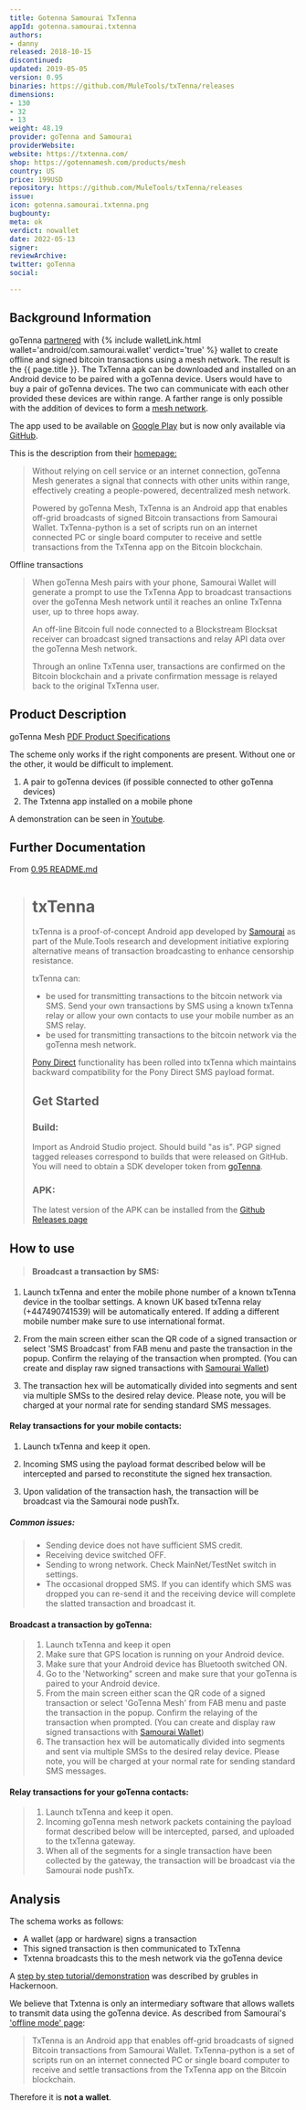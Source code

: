 ```yaml
---
title: Gotenna Samourai TxTenna
appId: gotenna.samourai.txtenna
authors:
- danny
released: 2018-10-15
discontinued: 
updated: 2019-05-05
version: 0.95
binaries: https://github.com/MuleTools/txTenna/releases
dimensions:
- 130
- 32
- 13
weight: 48.19
provider: goTenna and Samourai
providerWebsite: 
website: https://txtenna.com/
shop: https://gotennamesh.com/products/mesh
country: US
price: 199USD
repository: https://github.com/MuleTools/txTenna/releases
issue: 
icon: gotenna.samourai.txtenna.png
bugbounty: 
meta: ok
verdict: nowallet
date: 2022-05-13
signer: 
reviewArchive: 
twitter: goTenna
social: 

---
```


## Background Information

goTenna [partnered](https://bitcoinmagazine.com/technical/gotenna-and-samourai-wallets-new-mobile-app-works-without-internet-access) with {% include walletLink.html wallet='android/com.samourai.wallet' verdict='true' %} wallet to create offline and signed bitcoin transactions using a mesh network. The result is the {{ page.title }}. The TxTenna apk can be downloaded and installed on an Android device to be paired with a goTenna device. Users would have to buy a pair of goTenna devices. The two can communicate with each other provided these devices are within range. A farther range is only possible with the addition of devices to form a [mesh network](https://en.wikipedia.org/wiki/Mesh_networking).  

The app used to be available on [Google Play](https://play.google.com/store/apps/details?id=com.samourai.txtenna) but is now only available via [GitHub](https://github.com/MuleTools/txTenna/releases).

This is the description from their [homepage:](https://txtenna.com/)

> Without relying on cell service or an internet connection, goTenna Mesh generates a signal that connects with other units within range, effectively creating a people-powered, decentralized mesh network.
> 
> Powered by goTenna Mesh, TxTenna is an Android app that enables off-grid broadcasts of signed Bitcoin transactions from Samourai Wallet. TxTenna-python is a set of scripts run on an internet connected PC or single board computer to receive and settle transactions from the TxTenna app on the Bitcoin blockchain.

Offline transactions

> When goTenna Mesh pairs with your phone, Samourai Wallet will generate a prompt to use the TxTenna App to broadcast transactions over the goTenna Mesh network until it reaches an online TxTenna user, up to three hops away.
>
> An off-line Bitcoin full node connected to a Blockstream Blocksat receiver can broadcast signed transactions and relay API data over the goTenna Mesh network.
>
> Through an online TxTenna user, transactions are confirmed on the Bitcoin blockchain and a private confirmation message is relayed back to the original TxTenna user.

## Product Description 

goTenna Mesh [PDF Product Specifications](https://cdn.shopify.com/s/files/1/0445/5745/files/goTenna-Mesh_Specs_2019_04_15.pdf?2778)

The scheme only works if the right components are present. Without one or the other, it would be difficult to implement. 

1. A pair to goTenna devices (if possible connected to other goTenna devices)
2. The Txtenna app installed on a mobile phone 

A demonstration can be seen in [Youtube](https://www.youtube.com/watch?v=tjDLRWzYylY).

## Further Documentation

From [0.95 README.md](https://github.com/MuleTools/txTenna/archive/refs/tags/0.95.zip)

> # txTenna
>
> txTenna is a proof-of-concept Android app developed by [Samourai](https://samouraiwallet.com) as part of the Mule.Tools research and development initiative exploring alternative means of transaction broadcasting to enhance censorship resistance. 
>
> txTenna can:
>
> - be used for transmitting transactions to the bitcoin network via SMS. Send your own transactions by SMS using a known txTenna relay or allow your own contacts to use your mobile number as an SMS relay.
> - be used for transmitting transactions to the bitcoin network via the goTenna mesh network.
>
> [Pony Direct](https://github.com/MuleTools/PonyDirect) functionality has been rolled into txTenna which maintains backward compatibility for the Pony Direct SMS payload format.
>
> ## Get Started
> 
> ### Build:
>
> Import as Android Studio project. Should build "as is". PGP signed tagged releases correspond to builds that were released on GitHub. You will need to obtain a SDK developer token from [goTenna](https://www.gotenna.com/pages/sdk).
>
> ### APK:
>
> The latest version of the APK can be installed from the [Github Releases page](https://github.com/MuleTools/txTenna/releases)

## How to use

> #### Broadcast a transaction by SMS:
>
1. Launch txTenna and enter the mobile phone number of a known txTenna device in the toolbar settings. A known UK based txTenna relay (+447490741539) will be automatically entered. If adding a different mobile number make sure to use international format.
>
2. From the main screen either scan the QR code of a signed transaction or select 'SMS Broadcast' from FAB menu and paste the transaction in the popup. Confirm the relaying of the transaction when prompted. (You can create and display raw signed transactions with [Samourai Wallet](https://www.samouraiwallet.com))
>
3. The transaction hex will be automatically divided into segments and sent via multiple SMSs to the desired relay device. Please note, you will be charged at your normal rate for sending standard SMS messages. 

#### Relay transactions for your mobile contacts:
>
1. Launch txTenna and keep it open.
>
2. Incoming SMS using the payload format described below will be intercepted and parsed to reconstitute the signed hex transaction.
>
3. Upon validation of the transaction hash, the transaction will be broadcast via the Samourai node pushTx.

##### Common issues:

> - Sending device does not have sufficient SMS credit.
> - Receiving device switched OFF.
> - Sending to wrong network. Check MainNet/TestNet switch in settings.
> - The occasional dropped SMS. If you can identify which SMS was dropped you can re-send it and the receiving device will complete the slatted transaction and broadcast it.

#### Broadcast a transaction by goTenna:

> 1. Launch txTenna and keep it open
> 2. Make sure that GPS location is running on your Android device.
> 3. Make sure that your Android device has Bluetooth switched ON.
> 4. Go to the 'Networking" screen and make sure that your goTenna is paired to your Android device.
> 5. From the main screen either scan the QR code of a signed transaction or select 'GoTenna Mesh' from FAB menu and paste the transaction in the popup. Confirm the relaying of the transaction when prompted. (You can create and display raw signed transactions with [Samourai Wallet](https://www.samouraiwallet.com))
> 6. The transaction hex will be automatically divided into segments and sent via multiple SMSs to the desired relay device. Please note, you will be charged at your normal rate for sending standard SMS messages. 

#### Relay transactions for your goTenna contacts:

> 1. Launch txTenna and keep it open.
> 2. Incoming goTenna mesh network packets containing the payload format described below will be intercepted, parsed, and uploaded to the txTenna gateway.
> 3. When all of the segments for a single transaction have been collected by the gateway, the transaction will be broadcast via the Samourai node pushTx.

## Analysis 

The schema works as follows: 

- A wallet (app or hardware) signs a transaction 
- This signed transaction is then communicated to TxTenna
- Txtenna broadcasts this to the mesh network via the goTenna device 

A [step by step tutorial/demonstration](https://medium.com/hackernoon/completely-offline-bitcoin-transactions-4e58324637bd) was described by grubles in Hackernoon.

We believe that Txtenna is only an intermediary software that allows wallets to transmit data using the goTenna device. As described from Samourai's ['offline mode' page](https://docs.samourai.io/en/wallet/features/offline-mode): 

> TxTenna is an Android app that enables off-grid broadcasts of signed Bitcoin transactions from Samourai Wallet. TxTenna-python is a set of scripts run on an internet connected PC or single board computer to receive and settle transactions from the TxTenna app on the Bitcoin blockchain.

Therefore it is **not a wallet**.










